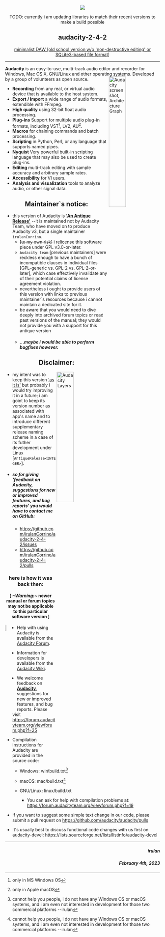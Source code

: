 <p align="center">
  <img src="https://user-images.githubusercontent.com/98284211/216677522-ce61c475-77f2-42cc-8207-b1c1c8728104.png" />
</p>
 <div align="center">TODO: currently i am updating libraries to match their recent versions to make a build possible</div>
 
## <div align="center">audacity-2-4-2</div>

 <div align="center"><ins>minimalist DAW [old school version w/o 'non-destructive editing' or SQLite3-based file format]</ins></div>


---

**Audacity** is an easy-to-use, multi-track audio editor and recorder for Windows, Mac OS X, GNU/Linux and other operating systems. Developed by a group of volunteers as open source.
<img align="right" width="33%" alt="Audacity screenshot, Architecture Graph" title="Audacity running with designed by me theme; Architecture Graph superimposed" src="https://user-images.githubusercontent.com/98284211/216704788-c52c2e40-5ad1-4103-8a39-70a24949a0ba.png">

- **Recording** from any real, or virtual audio device that is available to the host system.
- **Export / Import** a wide range of audio formats, extendible with FFmpeg.
- **High quality** using 32-bit float audio processing.
- **Plug-ins** Support for multiple audio plug-in formats, including VST[^1], LV2, AU[^2].
- **Macros** for chaining commands and batch processing.
- **Scripting** in Python, Perl, or any language that supports named pipes.
- **Nyquist** Very powerful built-in scripting language that may also be used to create plug-ins.
- **Editing** multi-track editing with sample accuracy and arbitrary sample rates.
- **Accessibility** for VI users.
- **Analysis and visualization** tools to analyze audio, or other signal data.



## <div align="center">Maintainer`s notice:</div>
- this version of Audacity is **<ins>'An Antique Release'</ins>** --it is maintained not by Audacity Team, who have moved on to produce Audacity v3, but a single maintainer `irulanCorrino`.
    - <del>[to my own risk]</del> i relicense this software piece under GPL v3.0-or-later.
    - `Audacity team` [previous maintainers] were reckless enough to have a bunch of incompatible clauses in individual files [GPL-generic vs. GPL-2 vs. GPL-2-or-later], which case effectively invalidate any of their potential claims of license agreement violation.
    - nevertheless i ought to provide users of this version with links to previous maintainer`s resources because i cannot maintain a dedicated site for it.
    - be aware that you would need to dive deeply into archived forum topics or read past versions of the manual; they would not provide you with a support for this antique version
    - ##### ...maybe i would be able to perform bugfixes however.

## <div align="center">Disclaimer:</div>
<img align="right" width="33%" alt="Audacity Layers" title="Audacity`s Architecture Graph" src="https://user-images.githubusercontent.com/98284211/216709408-052edd2d-d229-47cd-89f3-f891f0a91d3c.png">

- my intent was to keep this version <ins>'as it is'</ins> but probably i would try improving it in a future; i am goint to keep its version number as associated with app's name and to introduce different supplementary release naming scheme in a case of its futher development under Linux [`AntiqueRelease<INTEGER>`].
- ##### so for giving 'feedback on Audacity, suggestions for new or improved features, and bug reports' you would have to contact me on GitHub:
    - https://github.com/irulanCorrino/audacity-2-4-2/issues
    - https://github.com/irulanCorrino/audacity-2-4-2/pulls

### <div align="center">here is how it was back then:</div>
#### <div align="center">[ *~Warning:~* newer manual or forum topics may not be applicable to this particular software version ]</div>
<img align="left" width="7%" src="https://user-images.githubusercontent.com/98284211/216714450-3c73d748-b980-454f-8d0f-45c5d69199d7.png">

- Help with using Audacity is available from the [Audacity Forum](https://forum.audacityteam.org/).
- Information for developers is available from the [Audacity Wiki](https://wiki.audacityteam.org/wiki/For_Developers).

- We welcome feedback on [**Audacity**](https://www.audacityteam.org), suggestions for new or improved features, and bug reports. Please visit https://forum.audacityteam.org/viewforum.php?f=25

- Compilation instructions for Audacity are provided in the source code:
    * Windows: win\build.txt[^3]
    * macOS: mac/build.txt[^3]
    * GNU/Linux: linux/build.txt 

      - You can ask for help with compilation problems at: https://forum.audacityteam.org/viewforum.php?f=19

- If you want to suggest some simple text change in our code, please submit a pull request on https://github.com/audacity/audacity/pulls
- It's usually best to discuss functional code changes with us first on audacity-devel: https://lists.sourceforge.net/lists/listinfo/audacity-devel
---
##### <div align="right">irulan</div>
##### <div align="right">February 4th, 2023</div>
[^1]: only in MS Windows OS
[^2]: only in Apple macOS
[^3]: cannot help you people, i do not have any Windows OS or macOS systems, and i am even not interested in development for those two commercial platforms --irulan
